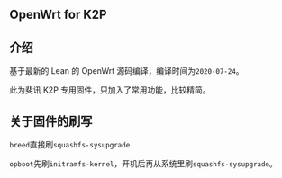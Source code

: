 ## OpenWrt for K2P

## 介绍

基于最新的 Lean 的 OpenWrt 源码编译，编译时间为`2020-07-24`。

此为斐讯 K2P 专用固件，只加入了常用功能，比较精简。

## 关于固件的刷写

`breed`直接刷`squashfs-sysupgrade`

`opboot`先刷`initramfs-kernel`，开机后再从系统里刷`squashfs-sysupgrade`。

